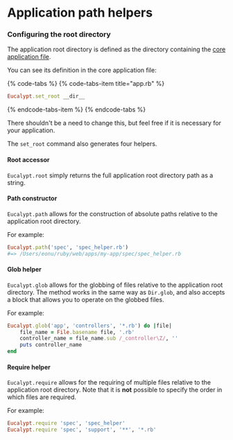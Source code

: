 # Application path helpers

### Configuring the root directory

The application root directory is defined as the directory containing the [core application file](core-application-file.md).

You can see its definition in the core application file:

{% code-tabs %}
{% code-tabs-item title="app.rb" %}
```ruby
Eucalypt.set_root __dir__
```
{% endcode-tabs-item %}
{% endcode-tabs %}

There shouldn't be a need to change this, but feel free if it is necessary for your application.

The `set_root` command also generates four helpers.

#### Root accessor

`Eucalypt.root` simply returns the full application root directory path as a string.

#### Path constructor

`Eucalypt.path` allows for the construction of absolute paths relative to the application root directory. 

For example:

```ruby
Eucalypt.path('spec', 'spec_helper.rb')
#=> /Users/eonu/ruby/web/apps/my-app/spec/spec_helper.rb
```

#### Glob helper

`Eucalypt.glob` allows for the globbing of files relative to the application root directory. The method works in the same way as `Dir.glob`, and also accepts a block that allows you to operate on the globbed files. 

For example:

```ruby
Eucalypt.glob('app', 'controllers', '*.rb') do |file|
    file_name = File.basename file, '.rb'
    controller_name = file_name.sub /_controller\Z/, ''
    puts controller_name
end
```

#### Require helper

`Eucalypt.require` allows for the requiring of multiple files relative to the application root directory. Note that it is **not** possible to specify the order in which files are required.

For example:

```ruby
Eucalypt.require 'spec', 'spec_helper'
Eucalypt.require 'spec', 'support', '**', '*.rb'
```

